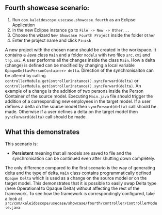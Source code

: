## Fourth showcase scenario:

1. Run `com.kaleidoscope.usecase.showcase.fourth` as an Eclipse Application
2. In the new Eclipse instance go to `File -> New -> Other...`
3. Choose the wizard `New Showcase Fourth Project` inside the folder `Other`
4. Enter the project name and click `Finish`

A new project with the chosen name should be created in the workspace. 
It contains a Java class `Main` and a folder `models` with two files `src.xmi` and `trg.xmi`.
A user performs all the changes inside the class `Main`. How a delta (change) is defined can be modified by changing a local variable `OpaqueDelta<PersonContainer> delta`.
Direction of the synchronisaiton can be altered by calling `controllerModule.getControllerInstance().syncForward(delta)` or 
`controllerModule.getControllerInstance().syncForward(delta)`. 
An example of a change is the addition of two persons inside the Person Container of the source model.
Executing `Main.java` file should trigger the addition of a corresponding new employees in the target model.
If a user defines a delta on the source model then `syncForward(delta)` call should be made.
Otherwise if a user defines a delta on the target model then `syncForward(delta)` call should be made.

## What this demonstrates

This scenario is:
- __Persistent__ meaning that all models are saved to file and the synchronisation can be continued even after shutting down completely.

The only difference compared to the first scenario is the way of generating delta and the type of delta.
`Main` class contains programmatically defined `Opaque Delta` which is used as a change on the source model or on the target model. 
This demonstrates that it is possible to easily swap Delta type (here Operational to Opaque Delta) without affecting the rest of the framework. 
To see how the framework is correspondingly configured, take a look at `src/com/kaleidoscope/usecase/showcase/fourth/controller/ControllerModule.java`
